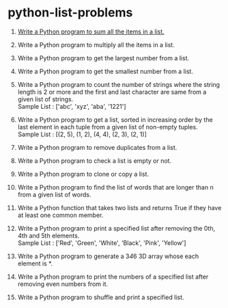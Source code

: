 # python-list-problems

1. [Write a Python program to sum all the items in a list.](https://github.com/pise-anuradha/python-list-problems/tree/main/problem%20-%20%2001)

2. Write a Python program to multiply all the items in a list.

3. Write a Python program to get the largest number from a list.

4. Write a Python program to get the smallest number from a list.

5. Write a Python program to count the number of strings where the string length is 2 or more and the first and last character are same from a given list of strings.<br/>
Sample List : ['abc', 'xyz', 'aba', '1221']

6. Write a Python program to get a list, sorted in increasing order by the last element in each tuple from a given list of non-empty tuples.<br/>
Sample List : [(2, 5), (1, 2), (4, 4), (2, 3), (2, 1)]

7. Write a Python program to remove duplicates from a list.

8. Write a Python program to check a list is empty or not.

9. Write a Python program to clone or copy a list.
    
10. Write a Python program to find the list of words that are longer than n from a
given list of words.

11. Write a Python function that takes two lists and returns True if they have at
least one common member.

12. Write a Python program to print a specified list after removing the 0th, 4th and
5th elements.<br/>
Sample List : ['Red', 'Green', 'White', 'Black', 'Pink', 'Yellow']

13. Write a Python program to generate a 3*4*6 3D array whose each element is
*.

14. Write a Python program to print the numbers of a specified list after removing
even numbers from it.

15. Write a Python program to shuffle and print a specified list.


